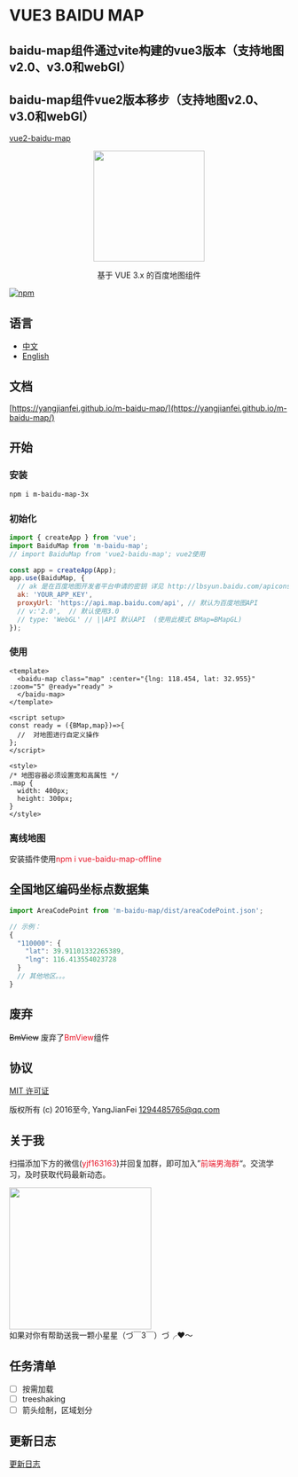 # VUE3 BAIDU MAP

## baidu-map组件通过vite构建的vue3版本（支持地图v2.0、v3.0和webGl）
## baidu-map组件vue2版本移步（支持地图v2.0、v3.0和webGl）
[vue2-baidu-map](https://yangjianfei.github.io/vue2-baidu-map/)

<p align="center">
  <img src="https://yangjianfei.github.io/m-baidu-map/favicon.png" width="200px">
</p>
<p align="center">基于 VUE 3.x 的百度地图组件</p>

[![npm](https://img.shields.io/npm/v/m-baidu-map.svg)]()

## 语言

- [中文](https://github.com/YangJianFei/m-baidu-map/blob/main/README.md)
- [English](https://github.com/YangJianFei/m-baidu-map/blob/main/README.en.md)

## 文档

[https://yangjianfei.github.io/m-baidu-map/](https://yangjianfei.github.io/m-baidu-map/)

## 开始

### 安装

```bash
npm i m-baidu-map-3x
```

### 初始化

```javascript
import { createApp } from 'vue';
import BaiduMap from 'm-baidu-map';
// import BaiduMap from 'vue2-baidu-map'; vue2使用

const app = createApp(App);
app.use(BaiduMap, {
  // ak 是在百度地图开发者平台申请的密钥 详见 http://lbsyun.baidu.com/apiconsole/key */
  ak: 'YOUR_APP_KEY',
  proxyUrl: 'https://api.map.baidu.com/api', // 默认为百度地图API
  // v:'2.0',  // 默认使用3.0
  // type: 'WebGL' // ||API 默认API  (使用此模式 BMap=BMapGL)
});
```


### 使用
```vue
<template>
  <baidu-map class="map" :center="{lng: 118.454, lat: 32.955}" :zoom="5" @ready="ready" >
  </baidu-map>
</template>

<script setup>
const ready = ({BMap,map})=>{
  //  对地图进行自定义操作
};
</script>

<style>
/* 地图容器必须设置宽和高属性 */
.map {
  width: 400px;
  height: 300px;
}
</style>
```

### 离线地图
安装插件使用<font color="#e81224">npm i vue-baidu-map-offline</font>

## 全国地区编码坐标点数据集

```js
import AreaCodePoint from 'm-baidu-map/dist/areaCodePoint.json';

// 示例：
{
  "110000": {
    "lat": 39.91101332265389,
    "lng": 116.413554023728
  }
  // 其他地区。。。
}
```

## 废弃
~~BmView~~
废弃了<font color="#e81224">BmView</font>组件

## 协议

[MIT 许可证](https://opensource.org/licenses/MIT)

版权所有 (c) 2016至今, YangJianFei <1294485765@qq.com>


## 关于我

扫描添加下方的微信(<font color="#e81224">yjf163163</font>)并回复加群，即可加入”<font color="#e81224">前端男海群</font>“。交流学习，及时获取代码最新动态。
<div>
  <img src="https://yangjianfei.github.io/m-baidu-map/heifahaizei.png" width="256px">
</div>
如果对你有帮助送我一颗小星星（づ￣3￣）づ╭❤～

## 任务清单

- [ ] 按需加载
- [ ] treeshaking
- [ ] 箭头绘制，区域划分

## 更新日志
[更新日志](https://github.com/YangJianFei/m-baidu-map/blob/main/docs/changelogs.md)
